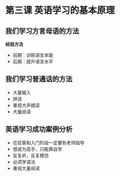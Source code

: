 # 第三课 英语学习的基本原理

## 我们学习方言母语的方法

**经验方法**

- 前期：训练语言本能
- 后期：提升语言水平

## 我们学习普通话的方法

- 大量输入
- 拼读
- 重视大声朗读
- 大量阅读

## 英语学习成功案例分析

- 在启蒙和入门阶段一定要有老师指导
- 想成为高手，只能靠自学
- 反复听，反复模仿
- 必须学语法
- 重视大量阅读